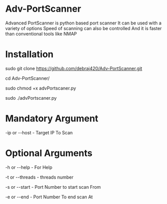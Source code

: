 # Adv-PortScanner
Advanced PortScanner is python based port scanner It can be used with a variety of options Speed of scanning can also be controlled And it is  faster than conventional tools like NMAP

# Installation

sudo git clone https://github.com/debraj420/Adv-PortScanner.git

cd Adv-PortScanner/

sudo chmod +x advPortscaner.py 

sudo ./advPortscaner.py 
# Mandatory Argument

-ip or --host - Target IP To Scan
# Optional Arguments

-h or --help - For Help

-t or --threads - threads number

-s or --start - Port Number to start scan From

-e or --end - Port Number To end scan At
